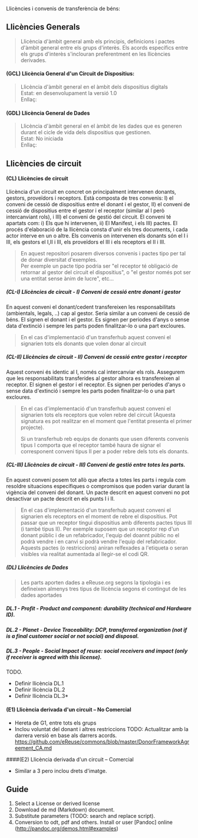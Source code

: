 Llicències i convenis de transferència de béns:

## Llicències Generals

 > Llicència d'àmbit general amb els principis, definicions i pactes d'àmbit general entre els grups d'interès. Els acords específics entre els grups d'interès s'inclouran preferentment en les llicències derivades. 

#### (GCL) Llicència General d'un Circuit de Dispositius:

> Llicència d'àmbit general en el àmbit dels dispositius digitals  
> Estat: en desenvolupament la versió 1.0  
> Enllaç: 

#### (GDL) Llicència General de Dades

> Llicència d'àmbit general en el àmbit de les dades que es generen durant el cicle de vida dels dispositius que gestionen.  
> Estat: No iniciada  
> Enllaç: 

## Llicències de circuit

#### (CL) Llicències de circuit

Llicència d'un circuit en concret on principalment intervenen donants, gestors, proveïdors i receptors. Està composta de tres convenis: I) el conveni de cessió de dispositius entre el donant i el gestor, II) el conveni de cessió de dispositius entre el gestor i el receptor (similar al I però intercanviant rols), i III) el conveni de gestió del circuit.  El conveni té apartats com: i) Els que hi intervenen, ii) El Manifest, i els III) pactes. El procés d'elaboració de la llicència consta d'unir els tres documents, i cada actor interve en un o altre. Els convenis on intervenen els donants són el I i III, els gestors el I,II i III, els proveïdors el III i els receptors el II i III.  

> En aquest repositori posarem diversos convenis i pactes tipo per tal de donar diversitat d'exemples.   
> Per exemple un pacte tipo podria ser "el receptor té obligació de retornar al gestor del circuit el dispositius", o "el gestor només pot ser una entitat sense ànim de lucre", etc...
  
##### (CL-I) Llicències de circuit  - I) Conveni de cessió entre donant i gestor

En aquest conveni el donant/cedent transfereixen les responsabilitats (ambientals, legals, ..) cap al gestor. Seria similar a un conveni de cessió de béns. El signen el donant i el gestor. Es signen per periodes d'anys o sense data d'extinció i sempre les parts poden finalitzar-lo o una part excloures.

> En el cas d'implementació d'un transferhub aquest conveni el signarien tots els donants que volen donar al circuit 

##### (CL-II) Llicències de circuit  - II) Conveni de cessió entre gestor i receptor

Aquest conveni és identic al I, només cal intercanviar els rols. Assegurem que les responsabilitats transferides al gestor alhora es transfereixen al receptor. El signen el gestor i el receptor. Es signen per periodes d'anys o sense data d'extinció i sempre les parts poden finalitzar-lo o una part excloures.

> En el cas d'implementació d'un transferhub aquest conveni el signarien tots els receptors que volen rebre del circuit (Aquesta signatura es pot realitzar en el moment que l'entitat presenta el primer projecte).  
>
> Si un transferhub reb equips de donants que usen diferents convenis tipus I comporta que el receptor també haura de signar el corresponent conveni tipus II per a poder rebre dels tots els donants. 

##### (CL-III) Llicències de circuit  - III) Conveni de gestió entre totes les parts.

En aquest conveni posem tot allò que afecta a totes les parts i regula com resoldre situacions específiques o compromisos que poden variar durant la vigència del conveni del donant. Un pacte descrit en aquest conveni no pot desactivar un pacte descrit en els punts I i II. 

> En el cas d'implementació d'un transferhub aquest conveni el signarien els receptors en el moment de rebre el dispositius. Pot passar que un receptor tingui dispositius amb diferents pactes tipus III (i també tipus II). Per exemple suposem que un receptor rep d'un donant públic i de un refabricador, l'equip del doannt públic no el podrà vendre i en canvi si podrà vendre l'equip del refabricador. Aquests pactes (o restriccions) aniran relfexades a l'etiqueta o seran visibles via realitat aumentada al llegir-se el codi QR.

##### (DL) Llicències de Dades
> Les parts aporten dades a eReuse.org segons la tipologia i es defineixen almenys tres tipus de llicència segons el contingut de les dades aportades

##### DL.1 - Profit - Product and component: durability (technical and Hardware ID).
##### DL.2 - Planet - Device Traceability: DCP, transferred organization (not if is a final customer social or not social) and disposal.
##### DL.3 - People - Social Impact of reuse: social receivers and impact (only if receiver is agreed with this license).

TODO.
 * Definir llicència DL.1
 * Definir llicència DL.2
 * Definir llicència DL.3* 

#### (E1) Llicència derivada d'un circuit – No Comercial
* Hereta de G1, entre tots els grups
* Inclou voluntat del donant i altres restriccions
TODO: Actualitzar amb la darrera versió en base als darrers acords.
https://github.com/eReuse/commons/blob/master/DonorFrameworkAgreement_CA.md

####(E2) Llicència derivada d'un circuit – Comercial
* Similar a 3 pero inclou drets d'imatge.

## Guide
1.  Select a License or derived license
2.  Download de md (Markdown) document.
3.  Substitute parameters (TODO: search and replace script).
4.  Conversion to odt, pdf and others. Install or user [Pandoc] online (http://pandoc.org/demos.html#examples)

